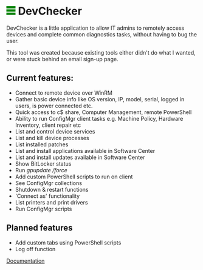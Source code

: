 # ![logo](/documentation/images/logo-24.png) DevChecker 



DevChecker is a little application to allow IT admins to remotely access devices and complete common diagnostics tasks, without having to bug the user.

This tool was created because existing tools either didn't do what I wanted, or were stuck behind an email sign-up page. 

## Current features:

* Connect to remote device over WinRM
* Gather basic device info like OS version, IP, model, serial, logged in users, is power connected etc.
* Quick access to c$ share, Computer Management, remote PowerShell
* Ability to run ConfigMgr client tasks e.g. Machine Policy, Hardware Inventory, client repair etc
* List and control device services
* List and kill device processes
* List installed patches
* List and install applications available in Software Center
* List and install updates available in Software Center
* Show BitLocker status
* Run *gpupdate /force*
* Add custom PowerShell scripts to run on client
* See ConfigMgr collections
* Shutdown & restart functions
* 'Connect as' functionality
* List printers and print drivers
* Run ConfigMgr scripts

## Planned features

* Add custom tabs using PowerShell scripts
* Log off function

[Documentation](/documentation/README.md)

